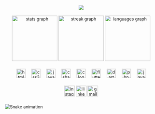<h1 align="center">
<img src="https://readme-typing-svg.herokuapp.com/?font=Righteous&size=35&center=true&vCenter=true&width=500&height=70&duration=3000&lines=Hello+Word!+👋;+I'm+Felipe🙏!;🖥️Wellcome+to+my+profile!🖥️"/>
</h1>

<!-- <div style='display: inline-block'>
    <a href='https://github.com/FelipeDieguez10'>
      <img height='120em' src='https://github-readme-stats.vercel.app/api?username=FelipeDieguez10&theme=gotham&show_icons=true&include_all_commits=true&count_private=true'/>
      <img height='120em' src='https://github-readme-stats.vercel.app/api/top-langs/?username=FelipeDieguez10&layout=compact&theme=gotham'/>
   </a>
</div>

<div style='display: inline-block'><br>
    <img align='center' alt='Felipe-HTML' height= '30' width='40' src="https://cdn.jsdelivr.net/gh/devicons/devicon/icons/html5/html5-plain.svg" />
    <img align='center' alt='Felipe-CSS' height= '30' width='40' src="https://cdn.jsdelivr.net/gh/devicons/devicon/icons/css3/css3-plain.svg" />
    <img align='center' alt='Felipe-JS' height= '30' width='40' src="https://cdn.jsdelivr.net/gh/devicons/devicon/icons/javascript/javascript-plain.svg" />      
    <img align='center' alt='Felipe-CSHARP' height= '30' width='40' src="https://cdn.jsdelivr.net/gh/devicons/devicon/icons/csharp/csharp-plain.svg" />
    <img align='center' alt='Felipe-C' height= '30' width='40'src="https://cdn.jsdelivr.net/gh/devicons/devicon/icons/c/c-plain.svg" />
    <img align='center' alt='Felipe-FLUTTER' height= '30' width='40' src="https://cdn.jsdelivr.net/gh/devicons/devicon/icons/flutter/flutter-plain.svg" />
    <img align='center' alt='Felipe-DART' height= '30' width='40' src="https://cdn.jsdelivr.net/gh/devicons/devicon/icons/dart/dart-plain.svg" />
    <img align='center' alt='Felipe-PHP' height= '30' width='40'src="https://cdn.jsdelivr.net/gh/devicons/devicon/icons/php/php-plain.svg" />
    <img align='center' alt='Felipe-JAVA' height= '30' width='40'src="https://cdn.jsdelivr.net/gh/devicons/devicon/icons/java/java-plain.svg" />
</div>
<hr>
<div>
  <a href='https://www.instagram.com/dieguez_felipe/' target='_blank'>
    <img src='https://img.shields.io/badge/Instagram-E4405F?style=for-the-badge&logo=instagram&logoColor=white' target="_blank">
  </a>
  <a href='https://www.linkedin.com/in/felipe-dieguez-b70b20233/' target='_blank'>
    <img src='https://img.shields.io/badge/LinkedIn-0077B5?style=for-the-badge&logo=linkedin&logoColor=white' target="_blank">
  </a>
  <a href='mailto:felipedeoliveiradieguez@gmail.com'>
    <img src='https://img.shields.io/badge/Gmail-D14836?style=for-the-badge&logo=gmail&logoColor=white' target="_blank">
  </a>
</div>
<!-- <div>
    <h4>e-mail para contato: felipedeoliveiradieguez@gmail.com</h4>
</div>
 -->

 <div align="center">
  <img src="https://github-readme-stats.vercel.app/api?username=FelipeDieguez10&hide_title=false&hide_rank=false&show_icons=true&include_all_commits=true&count_private=true&disable_animations=false&theme=dracula&locale=en&hide_border=false" height="150" alt="stats graph"  />
  <img src="https://streak-stats.demolab.com?user=FelipeDieguez10&locale=en&mode=daily&theme=dracula&hide_border=false&border_radius=5" height="150" alt="streak graph"  />
  <img src="https://github-readme-stats.vercel.app/api/top-langs?username=FelipeDieguez10&locale=en&hide_title=false&layout=compact&card_width=320&langs_count=5&theme=dracula&hide_border=false" height="150" alt="languages graph"  />
</div>

###

<div align="center">
  <img src="https://cdn.jsdelivr.net/gh/devicons/devicon/icons/html5/html5-original.svg" height="30" alt="html5 logo"  />
  <img width="12" />
  <img src="https://cdn.jsdelivr.net/gh/devicons/devicon/icons/css3/css3-original.svg" height="30" alt="css3 logo"  />
  <img width="12" />
  <img src="https://cdn.jsdelivr.net/gh/devicons/devicon/icons/javascript/javascript-original.svg" height="30" alt="javascript logo"  />
  <img width="12" />
  <img src="https://cdn.jsdelivr.net/gh/devicons/devicon/icons/csharp/csharp-original.svg" height="30" alt="csharp logo"  />
  <img width="12" />
  <img src="https://cdn.jsdelivr.net/gh/devicons/devicon/icons/c/c-original.svg" height="30" alt="c logo"  />
  <img width="12" />
  <img src="https://cdn.jsdelivr.net/gh/devicons/devicon/icons/flutter/flutter-original.svg" height="30" alt="flutter logo"  />
  <img width="12" />
  <img src="https://cdn.jsdelivr.net/gh/devicons/devicon/icons/dart/dart-original.svg" height="30" alt="dart logo"  />
  <img width="12" />
  <img src="https://cdn.jsdelivr.net/gh/devicons/devicon/icons/php/php-original.svg" height="30" alt="php logo"  />
  <img width="12" />
  <img src="https://cdn.jsdelivr.net/gh/devicons/devicon/icons/java/java-original.svg" height="30" alt="java logo"  />
</div>

###

<div align="center">
  <img src="https://img.shields.io/static/v1?message=Instagram&logo=instagram&label=&color=E4405F&logoColor=white&labelColor=&style=for-the-badge" height="35" alt="instagram logo"  />
  <img src="https://img.shields.io/static/v1?message=LinkedIn&logo=linkedin&label=&color=0077B5&logoColor=white&labelColor=&style=for-the-badge" height="35" alt="linkedin logo"  />
  <img src="https://img.shields.io/static/v1?message=Gmail&logo=gmail&label=&color=D14836&logoColor=white&labelColor=&style=for-the-badge" height="35" alt="gmail logo"  />
</div>

###

<img src="https://raw.githubusercontent.com/FelipeDieguez10/FelipeDieguez10/output/snake.svg" alt="Snake animation" />

###
